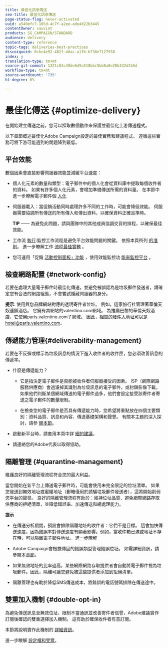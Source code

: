 ```yaml
---
title: 最佳化訊息傳送
seo-title: 最佳化訊息傳送
page-status-flag: never-activated
uuid: a540efc7-105d-4c7f-a2ee-ade4d22b3445
contentOwner: sauviat
products: SG_CAMPAIGN/STANDARD
audience: delivery
content-type: reference
topic-tags: deliveries-best-practices
discoiquuid: 0cbc4e92-482f-4dac-a1fb-b738e7127938
index: y
translation-type: tm+mt
source-git-commit: 1321c84c49de6d9a318bbc5bb8a0e28b332d2b5d
workflow-type: tm+mt
source-wordcount: '735'
ht-degree: 6%

---
```



# 最佳化傳送 {#optimize-delivery}

在開始建立傳送之前，您可以採取數個動作來保護並最佳化上游傳送程式。

以下章節概述最佳化Adobe Campaign設定的最佳實務和建議程式。 遵循這些實務可將下游可能遇到的問題降到最低。

## 平台效能

數個因素會直接影響伺服器效能並減緩平台速度：

* 個人化元素的數量和類型：電子郵件中的個人化會從資料庫中提取每個收件者的資料。 如果有許多個人化元素，會增加準備傳送所需的資料量。  在本節中進一步瞭解電子郵件個 [人化](../../designing/using/personalization.md)

* 伺服器載入：當促銷活動同時處理許多不同的工作時，可能會降低效能。 伺服器需要協調所有傳送的所有傳入和傳出資料，以確保資料正確且準時。

   **TIP** —— 為避免此問題，請與團隊中的其他成員協調交貨的排程，以確保最佳效能。

* 工作流 [執行](../../automating/using/about-workflow-execution.md):監控工作流程是避免平台效能問題的關鍵。 依照本頁所列 [的准則](../../automating/using/monitoring-workflow-execution.md)。 進一步瞭解工作 [流程最佳實務](../../automating/using/best-practices-workflows.md) 。

* 您可運用「促銷 [活動控制面板」功能](https://docs.adobe.com/content/help/en/control-panel/using/discover-control-panel/key-features.html) ，使用效能監控功 [能來監控平台](https://docs.adobe.com/content/help/en/control-panel/using/performance-monitoring/about-performance-monitoring.html) 。

## 檢查網路配置 {#network-config}

若要在處理大量電子郵件時最佳化傳送，並避免被誤認為是垃圾郵件發送者，請確定您有合法的網路組態，不會嘗試隱藏伺服器的身分。

**提示**: 使用與您品牌網站對應的透明寄件者位址。 例如，這家旅行社管理著華倫天奴連鎖酒店。 它擁有其網站的valentino.com網域。 為推廣巴黎的華倫天奴酒店，它使用paris.valentino.com子網域。 因此，相關的發件人地址可以是hotel@paris.valentino.com。

## 傳遞能力管理{#deliverability-management}

若要在不反彈或標示為垃圾訊息的情況下進入收件者的收件匣，您必須改善訊息的傳遞率。

* 什麼是傳遞能力？

   * 它是指決定電子郵件是否能被收件者伺服器接受的因素。 ISP（網際網路服務供應商）會過濾掉其識別為垃圾訊息的電子郵件，或封鎖影像下載。 如果他們判斷某個網域傳送的電子郵件過多，他們會設定接受該寄件者寄送之電子郵件的數量限制。

   * 在檢查您的電子郵件是否具有傳遞能力時，您希望將重點放在四個主要類別：資料品質、訊息和內容、傳送基礎架構和聲譽。 有關本主題的深入探討，請參 [閱本節](../../sending/using/about-deliverability.md)。

* 啟動新平台時，請套用本頁中詳 [細的建議](../../sending/using/starting-new-platform.md)。

* 請連絡您的Adobe代表以取得協助。

## 隔離管理 {#quarantine-management}

維護良好的隔離管理流程符合您的最大利益。

當您開始在新平台上傳送電子郵件時，可能會使用未完全限定的位址清單。 如果您發送到無效地址或蜜罐地址（郵箱僅用於誘騙垃圾郵件發送者），這將開始削弱您平台的聲譽。 良好的隔離管理流程有助於：維持位址品質、避免網際網路存取供應商的拒絕清單，並降低錯誤率、加速傳送和總處理能力。

**提示**

* 在傳送分析期間，預設會排除隔離地址的收件者：它們不是目標。 這會加快傳送速度，因為錯誤率對傳送速度有顯著影響。例如，當收件箱已滿或地址不存在時，可以隔離電子郵件地址。 [進一步瞭解](../../sending/using/understanding-quarantine-management.md#identifying-quarantined-addresses)

* Adobe Campaign會根據傳回的錯誤類型管理錯誤位址。 如需詳細資訊，請參閱[本章節](../../sending/using/understanding-quarantine-management.md)。

* 如果無效地址的比率過高，某些網際網路存取提供者會自動將電子郵件視為垃圾郵件。因此，隔離可讓您避免被這些提供者添加到拒絕清單。

* 隔離管理也有助於降低SMS傳送成本，將錯誤的電話號碼排除在傳送途中。

## 雙重加入機制 {#double-opt-in}

為避免傳送訊息至無效位址、限制不當通訊並改善寄件者信譽，Adobe建議實作訂閱後確認的雙重選擇加入機制。 這有助於確保收件者有意訂閱。

本節將說明實作此機制的 [詳細資訊](../../audiences/using/about-opt-in-and-opt-out-in-campaign.md)。

進一步瞭解 [設定檔和受眾](../../audiences/using/get-started-profiles-and-audiences.md)。
